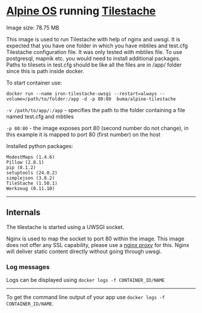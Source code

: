# [Alpine OS](https://hub.docker.com/_/alpine/) running [Tilestache](http://tilestache.org/)

Image size: 78.75 MB

This image is used to run Tilestache with help of nginx and uwsgi. It is expected that you have one folder in which you have mbtiles and test.cfg Tilestache configuration file.
It was only tested with mbtiles file. To use postgresql, mapnik etc. you would need to install additional packages. Paths to tilesets in test.cfg should be like all the files are in /app/ folder since this is path inside docker.

To start container use:
```
docker run --name iron-tilestache-uwsgi --restart=always --volume=/path/to/folder:/app -d -p 80:80  buma/alpine-tilestache
```

`-v /path/to/app/:/app` - specifies the path to the folder containing a file named test.cfg and mbtiles

`-p 80:80` - the image exposes port 80 (second number do not change), in this example it is mapped to port 80 (first number) on the host

Installed python packages:
```
ModestMaps (1.4.6)
Pillow (2.8.1)
pip (8.1.2)
setuptools (24.0.2)
simplejson (3.8.2)
TileStache (1.50.1)
Werkzeug (0.11.10)
```


---
## Internals
The tilestache is started using a UWSGI socket.

Nginx is used to map the socket to port 80 within the image. This image does not offer any SSL capability, please use a [nginx proxy](https://github.com/jwilder/nginx-proxy) for this. Nginx will deliver static content directly without going through uwsgi.

### Log messages
Logs can be displayed using `docker logs -f CONTAINER_ID/NAME`

---

To get the command line output of your app use `docker logs -f CONTAINER_ID/NAME`.

